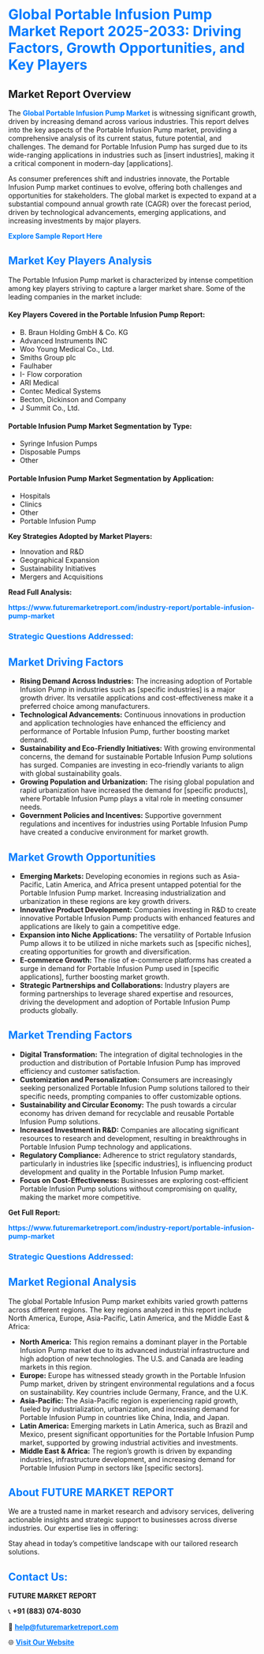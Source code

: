 <h1 style="color: #007BFF;">Global Portable Infusion Pump Market Report 2025-2033: Driving Factors, Growth Opportunities, and Key Players</h1>

<section id="overview">
<h2>Market Report Overview</h2>
<p>The <a href="https://www.futuremarketreport.com/industry-report/portable-infusion-pump-market" style="color: #007BFF; text-decoration: none;"><strong>Global Portable Infusion Pump Market</strong></a> is witnessing significant growth, driven by increasing demand across various industries. This report delves into the key aspects of the Portable Infusion Pump market, providing a comprehensive analysis of its current status, future potential, and challenges. The demand for Portable Infusion Pump has surged due to its wide-ranging applications in industries such as [insert industries], making it a critical component in modern-day [applications].</p>
<p>As consumer preferences shift and industries innovate, the Portable Infusion Pump market continues to evolve, offering both challenges and opportunities for stakeholders. The global market is expected to expand at a substantial compound annual growth rate (CAGR) over the forecast period, driven by technological advancements, emerging applications, and increasing investments by major players.</p>
</section>

<section id="overview">
<p><a href="https://www.futuremarketreport.com/request-sample/reportId=123127" style="color: #007BFF; text-decoration: none;"><strong>Explore Sample Report Here</strong></a></p>
</section>

<section id="key-players">
<h2 style="color: #007BFF;">Market Key Players Analysis</h2>
<p>The Portable Infusion Pump market is characterized by intense competition among key players striving to capture a larger market share. Some of the leading companies in the market include:</p>
<h4>Key Players Covered in the Portable Infusion Pump Report:</h4>
<ul><li>B. Braun Holding GmbH &amp; Co. KG</li><li>Advanced Instruments INC</li><li>Woo Young Medical Co., Ltd.</li><li>Smiths Group plc</li><li>Faulhaber</li><li>I- Flow corporation</li><li>ARI Medical</li><li>Contec Medical Systems</li><li>Becton, Dickinson and Company</li><li>J Summit Co., Ltd.</li></ul>
<h4>Portable Infusion Pump Market Segmentation by Type:</h4>
<ul><li>Syringe Infusion Pumps</li><li>Disposable Pumps</li><li>Other</li></ul>

<h4>Portable Infusion Pump Market Segmentation by Application:</h4>
<ul><li>Hospitals</li><li>Clinics</li><li>Other</li><li>Portable Infusion Pump</li></ul>
<p><strong>Key Strategies Adopted by Market Players:</strong></p>
<ul>
<li>Innovation and R&D</li>
<li>Geographical Expansion</li>
<li>Sustainability Initiatives</li>
<li>Mergers and Acquisitions</li>
</ul>
</section>

<section>
<p><strong>Read Full Analysis: </strong></p><a href="https://www.futuremarketreport.com/industry-report/portable-infusion-pump-market" style="color: #007BFF; text-decoration: none;"><strong>https://www.futuremarketreport.com/industry-report/portable-infusion-pump-market</strong></a>
<h3 style="color: #007BFF;">Strategic Questions Addressed:</h3>
</section>

<section id="driving-factors">
<h2 style="color: #007BFF;">Market Driving Factors</h2>
<ul>
<li><strong>Rising Demand Across Industries:</strong> The increasing adoption of Portable Infusion Pump in industries such as [specific industries] is a major growth driver. Its versatile applications and cost-effectiveness make it a preferred choice among manufacturers.</li>
<li><strong>Technological Advancements:</strong> Continuous innovations in production and application technologies have enhanced the efficiency and performance of Portable Infusion Pump, further boosting market demand.</li>
<li><strong>Sustainability and Eco-Friendly Initiatives:</strong> With growing environmental concerns, the demand for sustainable Portable Infusion Pump solutions has surged. Companies are investing in eco-friendly variants to align with global sustainability goals.</li>
<li><strong>Growing Population and Urbanization:</strong> The rising global population and rapid urbanization have increased the demand for [specific products], where Portable Infusion Pump plays a vital role in meeting consumer needs.</li>
<li><strong>Government Policies and Incentives:</strong> Supportive government regulations and incentives for industries using Portable Infusion Pump have created a conducive environment for market growth.</li>
</ul>
</section>

<section id="growth-opportunities">
<h2 style="color: #007BFF;">Market Growth Opportunities</h2>
<ul>
<li><strong>Emerging Markets:</strong> Developing economies in regions such as Asia-Pacific, Latin America, and Africa present untapped potential for the Portable Infusion Pump market. Increasing industrialization and urbanization in these regions are key growth drivers.</li>
<li><strong>Innovative Product Development:</strong> Companies investing in R&D to create innovative Portable Infusion Pump products with enhanced features and applications are likely to gain a competitive edge.</li>
<li><strong>Expansion into Niche Applications:</strong> The versatility of Portable Infusion Pump allows it to be utilized in niche markets such as [specific niches], creating opportunities for growth and diversification.</li>
<li><strong>E-commerce Growth:</strong> The rise of e-commerce platforms has created a surge in demand for Portable Infusion Pump used in [specific applications], further boosting market growth.</li>
<li><strong>Strategic Partnerships and Collaborations:</strong> Industry players are forming partnerships to leverage shared expertise and resources, driving the development and adoption of Portable Infusion Pump products globally.</li>
</ul>
</section>

<section id="trending-factors">
<h2 style="color: #007BFF;">Market Trending Factors</h2>
<ul>
<li><strong>Digital Transformation:</strong> The integration of digital technologies in the production and distribution of Portable Infusion Pump has improved efficiency and customer satisfaction.</li>
<li><strong>Customization and Personalization:</strong> Consumers are increasingly seeking personalized Portable Infusion Pump solutions tailored to their specific needs, prompting companies to offer customizable options.</li>
<li><strong>Sustainability and Circular Economy:</strong> The push towards a circular economy has driven demand for recyclable and reusable Portable Infusion Pump solutions.</li>
<li><strong>Increased Investment in R&D:</strong> Companies are allocating significant resources to research and development, resulting in breakthroughs in Portable Infusion Pump technology and applications.</li>
<li><strong>Regulatory Compliance:</strong> Adherence to strict regulatory standards, particularly in industries like [specific industries], is influencing product development and quality in the Portable Infusion Pump market.</li>
<li><strong>Focus on Cost-Effectiveness:</strong> Businesses are exploring cost-efficient Portable Infusion Pump solutions without compromising on quality, making the market more competitive.</li>
</ul>
</section>

<section>
<p><strong>Get Full Report: </strong></p><a href="https://www.futuremarketreport.com/industry-report/portable-infusion-pump-market" style="color: #007BFF; text-decoration: none;"><strong>https://www.futuremarketreport.com/industry-report/portable-infusion-pump-market</strong></a>
<h3 style="color: #007BFF;">Strategic Questions Addressed:</h3>
</section>


<section id="regional-analysis">
<h2 style="color: #007BFF;">Market Regional Analysis</h2>
<p>The global Portable Infusion Pump market exhibits varied growth patterns across different regions. The key regions analyzed in this report include North America, Europe, Asia-Pacific, Latin America, and the Middle East & Africa:</p>
<ul>
<li><strong>North America:</strong> This region remains a dominant player in the Portable Infusion Pump market due to its advanced industrial infrastructure and high adoption of new technologies. The U.S. and Canada are leading markets in this region.</li>
<li><strong>Europe:</strong> Europe has witnessed steady growth in the Portable Infusion Pump market, driven by stringent environmental regulations and a focus on sustainability. Key countries include Germany, France, and the U.K.</li>
<li><strong>Asia-Pacific:</strong> The Asia-Pacific region is experiencing rapid growth, fueled by industrialization, urbanization, and increasing demand for Portable Infusion Pump in countries like China, India, and Japan.</li>
<li><strong>Latin America:</strong> Emerging markets in Latin America, such as Brazil and Mexico, present significant opportunities for the Portable Infusion Pump market, supported by growing industrial activities and investments.</li>
<li><strong>Middle East & Africa:</strong> The region’s growth is driven by expanding industries, infrastructure development, and increasing demand for Portable Infusion Pump in sectors like [specific sectors].</li>
</ul>
</section>

<footer>
<h2 style="color: #007BFF;">About FUTURE MARKET REPORT</h2>
<p>We are a trusted name in market research and advisory services, delivering actionable insights and strategic support to businesses across diverse industries. Our expertise lies in offering:</p>

<p>Stay ahead in today’s competitive landscape with our tailored research solutions.</p>

<h2 style="color: #007BFF;">Contact Us:</h2>
<p><strong>FUTURE MARKET REPORT</strong></p>
<p>📞 <strong>+91 (883) 074-8030</strong></p>
<p>📧 <strong><a href="mailto:help@futuremarketreport.com" style="color: #007BFF;">help@futuremarketreport.com</a></strong></p>
<p>🌐 <strong><a href="https://www.futuremarketreport.com/" style="color: #007BFF;">Visit Our Website</a></strong></p>
</footer>